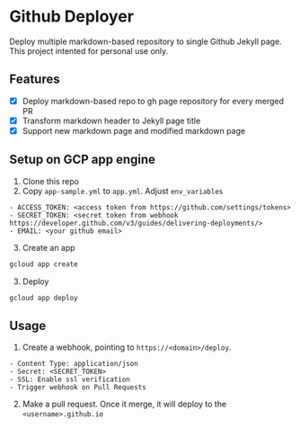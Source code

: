 # Github Deployer
Deploy multiple markdown-based repository to single Github Jekyll page. This project intented for personal use only.

## Features

- [x] Deploy markdown-based repo to gh page repository for every merged PR
- [x] Transform markdown header to Jekyll page title
- [x] Support new markdown page and modified markdown page

## Setup on GCP app engine
1. Clone this repo
2. Copy `app-sample.yml` to `app.yml`. Adjust `env_variables`
```
- ACCESS_TOKEN: <access token from https://github.com/settings/tokens>
- SECRET_TOKEN: <secret token from webhook https://developer.github.com/v3/guides/delivering-deployments/>
- EMAIL: <your github email>
```
3. Create an app
```sh
gcloud app create
```
3. Deploy
```sh
gcloud app deploy
```

## Usage

1. Create a webhook, pointing to `https://<domain>/deploy`. 
```
- Content Type: application/json
- Secret: <SECRET_TOKEN>
- SSL: Enable ssl verification
- Trigger webhook on Pull Requests
```
2. Make a pull request. Once it merge, it will deploy to the `<username>.github.io`

